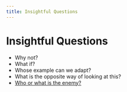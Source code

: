 ```yaml
---
title: Insightful Questions
---
```


# Insightful Questions

- Why not?
- What if?
- Whose example can we adapt?
- What is the opposite way of looking at this?
- [Who or what is the enemy?](./enemy.md)
